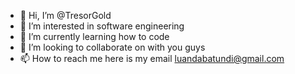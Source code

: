 - 👋 Hi, I’m @TresorGold
- 👀 I’m interested in software engineering 
- 🌱 I’m currently learning how to code
- 💞️ I’m looking to collaborate on with you guys 
- 📫 How to reach me here is my email luandabatundi@gmail.com 

<!---
TresorGold/TresorGold is a ✨ special ✨ repository because its `README.md` (this file) appears on your GitHub profile.
You can click the Preview link to take a look at your changes.
--->
